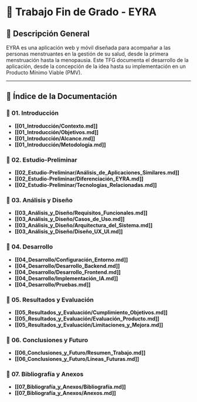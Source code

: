 # 📖 Trabajo Fin de Grado - EYRA

## 📌 Descripción General
EYRA es una aplicación web y móvil diseñada para acompañar a las personas menstruantes en la gestión de su salud, desde la primera menstruación hasta la menopausia. Este TFG documenta el desarrollo de la aplicación, desde la concepción de la idea hasta su implementación en un Producto Mínimo Viable (PMV).

---

## 📂 Índice de la Documentación

### 🔹 **01. Introducción**
- **[[01_Introducción/Contexto.md]]**  
- **[[01_Introducción/Objetivos.md]]**  
- **[[01_Introducción/Alcance.md]]**  
- **[[01_Introducción/Metodología.md]]**  

### 🔹 **02. Estudio-Preliminar**
- **[[02_Estudio-Preliminar/Análisis_de_Aplicaciones_Similares.md]]**  
- **[[02_Estudio-Preliminar/Diferenciación_EYRA.md]]**  
- **[[02_Estudio-Preliminar/Tecnologías_Relacionadas.md]]**  

### 🔹 **03. Análisis y Diseño**
- **[[03_Análisis_y_Diseño/Requisitos_Funcionales.md]]**  
- **[[03_Análisis_y_Diseño/Casos_de_Uso.md]]**  
- **[[03_Análisis_y_Diseño/Arquitectura_del_Sistema.md]]**  
- **[[03_Análisis_y_Diseño/Diseño_UX_UI.md]]**  

### 🔹 **04. Desarrollo**
- **[[04_Desarrollo/Configuración_Entorno.md]]**  
- **[[04_Desarrollo/Desarrollo_Backend.md]]**  
- **[[04_Desarrollo/Desarrollo_Frontend.md]]**  
- **[[04_Desarrollo/Implementación_IA.md]]**  
- **[[04_Desarrollo/Pruebas.md]]**  

### 🔹 **05. Resultados y Evaluación**
- **[[05_Resultados_y_Evaluación/Cumplimiento_Objetivos.md]]**  
- **[[05_Resultados_y_Evaluación/Evaluación_Producto.md]]**  
- **[[05_Resultados_y_Evaluación/Limitaciones_y_Mejora.md]]**  

### 🔹 **06. Conclusiones y Futuro**
- **[[06_Conclusiones_y_Futuro/Resumen_Trabajo.md]]**  
- **[[06_Conclusiones_y_Futuro/Líneas_Futuras.md]]**  

### 🔹 **07. Bibliografía y Anexos**
- **[[07_Bibliografía_y_Anexos/Bibliografía.md]]**  
- **[[07_Bibliografía_y_Anexos/Anexos.md]]**  

